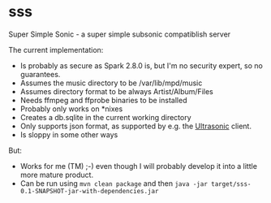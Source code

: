 # sss
Super Simple Sonic - a super simple subsonic compatiblish server

The current implementation:
* Is probably as secure as Spark 2.8.0 is, but I'm no security expert, so no guarantees.
* Assumes the music directory to be /var/lib/mpd/music
* Assumes directory format to be always Artist/Album/Files
* Needs ffmpeg and ffprobe binaries to be installed
* Probably only works on *nixes
* Creates a db.sqlite in the current working directory
* Only supports json format, as supported by e.g. the [Ultrasonic](https://www.f-droid.org/en/packages/org.moire.ultrasonic/) client.
* Is sloppy in some other ways

But:
* Works for me (TM) ;-) even though I will probably develop it into a little more mature product.
* Can be run using `mvn clean package` and then `java -jar target/sss-0.1-SNAPSHOT-jar-with-dependencies.jar`
